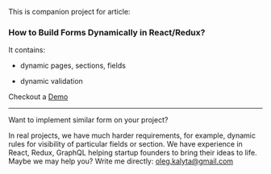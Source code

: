 This is companion project for article:

### How to Build Forms Dynamically in React/Redux?

It contains:

* dynamic pages, sections, fields

* dynamic validation

Checkout a [Demo](http://productcrafters.github.io/Dynamic-Redux-Form-Wizard/)

---

Want to implement similar form on your project?

In real projects, we have much harder requirements, for example, dynamic rules for visibility of particular fields or section.
We have experience in React, Redux, GraphQL helping startup founders to bring their ideas to life. Maybe we may help you? Write me directly: oleg.kalyta@gmail.com
